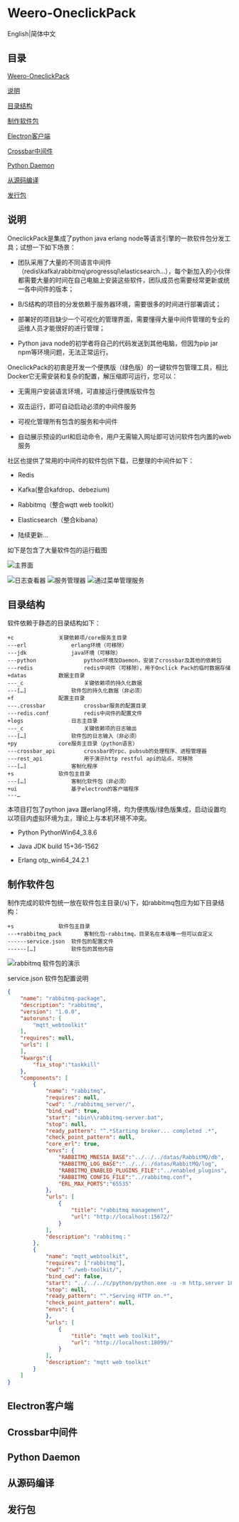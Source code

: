 # Weero-OneclickPack

English\|简体中文

## 目录

[Weero-OneclickPack](#_Toc97722836)

[说明](#_Toc97722837)

[目录结构](#_Toc97722838)

[制作软件包](#_Toc97722839)

[Electron客户端](#electron客户端)

[Crossbar中间件](#_Toc97722841)

[Python Daemon](#_Toc97722842)

[从源码编译](#_Toc97722843)

[发行包](#_Toc97722844)

## 说明

OneclickPack是集成了python java erlang node等语言引擎的一款软件包分发工具；试想一下如下场景：

-   团队采用了大量的不同语言中间件（redis\\kafka\\rabbitmq\\progressql\\elasticsearch…），每个新加入的小伙伴都需要大量的时间在自己电脑上安装这些软件，团队成员也需要经常更新或统一各中间件的版本；

-   B/S结构的项目的分发依赖于服务器环境，需要很多的时间进行部署调试；

-   部署好的项目缺少一个可视化的管理界面，需要懂得大量中间件管理的专业的运维人员才能很好的进行管理；

-   Python java node的初学者将自己的代码发送到其他电脑，但因为pip jar npm等环境问题，无法正常运行。

OneclickPack的初衷是开发一个便携版（绿色版）的一键软件包管理工具，相比Docker它无需安装和复杂的配置，解压缩即可运行，您可以：

-   无需用户安装语言环境，可直接运行便携版软件包

-   双击运行，即可自动启动必须的中间件服务

-   可视化管理所有包含的服务和中间件

-   自动展示预设的url和启动命令，用户无需输入网址即可访问软件包内置的web服务

社区也提供了常用的中间件的软件包供下载，已整理的中间件如下：

-   Redis

-   Kafka(整合kafdrop、debezium)

-   Rabbitmq（整合wqtt web toolkit）

-   Elasticsearch（整合kibana）

-   陆续更新…

如下是包含了大量软件包的运行截图

![主界面](media/e279b91bed55e0776d3ca2087a6cd36a.png)

![日志查看器](media/e4d0acd1668a9ee7894f8bf581e6e3a5.png) ![服务管理器](media/a472388c0b1b4ee968638a3ad073ffa4.png) ![通过菜单管理服务](media/cccc64a8f7b4ad51eb9355f64e8bf49e.png)

## 目录结构

软件依赖于静态的目录结构如下：

~~~~~~~~~~~~~~~~~~~~~~~~~~~~~~~~~~~~~~~~~~~~~~~~~~~~~~~~~~~~~~~~~~~~~~~~~~~~~~~~
+c				关键依赖项/core服务主目录
---erl				erlang环境（可移除）
---jdk				java环境（可移除）
---python				python环境及Daemon，安装了crossbar及其他的依赖包
---redis				redis中间件（可移除），用于Onclick Pack的临时数据存储
+datas			数据主目录
---_c					关键依赖项的持久化数据
---[…]				软件包的持久化数据（非必须）
+f				配置主目录
---.crossbar			crossbar服务的配置目录
---redis.conf			redis中间件的配置文件
+logs				日志主目录
---_c					关键依赖项的日志输出
---[…]				软件包的日志输入（非必须）
+py				core服务主目录（python语言）
---crossbar_api			crossbar的rpc、pubsub的处理程序、进程管理器
---rest_api				用于演示http restful api的站点，可移除
---[…]				客制化程序
+s				软件包主目录
---[…]				客制化软件包（非必须）
+ui					基于electron的客户端程序
---…
~~~~~~~~~~~~~~~~~~~~~~~~~~~~~~~~~~~~~~~~~~~~~~~~~~~~~~~~~~~~~~~~~~~~~~~~~~~~~~~~

本项目打包了python java 跟erlang环境，均为便携版/绿色版集成，启动设置均以项目内虚拟环境为主，理论上与本机环境不冲突。

-   Python PythonWin64_3.8.6

-   Java JDK build 15+36-1562

-   Erlang otp_win64_24.2.1

## 制作软件包

制作完成的软件包统一放在软件包主目录(/s)下，如rabbitmq包应为如下目录结构：

~~~~~~~~~~~~~~~~~~~~~~~~~~~~~~~~~~~~~~~~~~~~~~~~~~~~~~~~~~~~~~~~~~~~~~~~~~~~~~~~
+s				软件包主目录
---+rabbitmq_pack		客制化包-rabbitmq，目录名在本级唯一但可以自定义
------service.json	软件包的配置文件
------[…]			软件包的其他内容
~~~~~~~~~~~~~~~~~~~~~~~~~~~~~~~~~~~~~~~~~~~~~~~~~~~~~~~~~~~~~~~~~~~~~~~~~~~~~~~~

![rabbitmq 软件包的演示](media/79c1ba874b62c49fed5934ea73678bfd.png)

service.json 软件包配置说明

~~~~~~~~~~~~~~~~~~~~~~~~~~~~~~~~~~~~~~~~~~~~~~~~~~~~~~~~~~~~~~~~~~~~~~~~~~~ json
{
    "name": "rabbitmq-package",
    "description": "rabbitmq",
    "version": "1.0.0",
    "autoruns": [
        "mqtt_webtoolkit"
    ],
    "requires": null,
    "urls": [
    ],
    "kwargs":{
        "fix_stop":"taskkill"
    },
    "components": [
        {
            "name": "rabbitmq",
            "requires": null,
            "cwd": "./rabbitmq_server/",
            "bind_cwd": true,
            "start": "sbin\\rabbitmq-server.bat",
            "stop": null,
            "ready_pattern": "^.*Starting broker... completed .*",
            "check_point_pattern": null,
            "core_erl": true,
            "envs": {
                "RABBITMQ_MNESIA_BASE":"../../../datas/RabbitMQ/db",
                "RABBITMQ_LOG_BASE":"../../../datas/RabbitMQ/log",
                "RABBITMQ_ENABLED_PLUGINS_FILE":"../enabled_plugins",
                "RABBITMQ_CONFIG_FILE":"../rabbitmq.conf",
                "ERL_MAX_PORTS":"65535"
            },
            "urls": [
                {
                    "title": "rabbitmq management",
                    "url": "http://localhost:15672/"
                }
            ],
            "description": "rabbitmq；"
        },
        {
            "name": "mqtt_webtoolkit",
            "requires": ["rabbitmq"],
            "cwd": "./web-toolkit/",
            "bind_cwd": false,
            "start": "../../../c/python/python.exe -u -m http.server 18099 --directory ./",
            "stop": null,
            "ready_pattern": "^.*Serving HTTP on.*",
            "check_point_pattern": null,
            "envs": {
            },
            "urls": [
                {
                    "title": "mqtt web toolkit",
                    "url": "http://localhost:18099/"
                }
            ],
            "description": "mqtt web toolkit"
        }
    ]
}
~~~~~~~~~~~~~~~~~~~~~~~~~~~~~~~~~~~~~~~~~~~~~~~~~~~~~~~~~~~~~~~~~~~~~~~~~~~~~~~~

## Electron客户端

## Crossbar中间件

## Python Daemon

## 从源码编译

## 发行包
